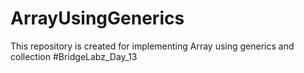 # ArrayUsingGenerics
This repository is created for implementing Array using generics and collection #BridgeLabz_Day_13
